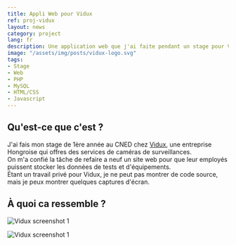 ```yaml
---
title: Appli Web pour Vidux
ref: proj-vidux
layout: news
category: project
lang: fr
description: Une application web que j'ai faite pendant un stage pour Vidux en Hongrie
image: "/assets/img/posts/vidux-logo.svg"
tags:
- Stage
- Web
- PHP
- MySQL
- HTML/CSS
- Javascript
---
```


## Qu'est-ce que c'est ?

J'ai fais mon stage de 1ère année au CNED chez [Vidux](https://vidux.net/), une entreprise Hongroise qui offres des services de caméras de surveillances.  
On m'a confié la tâche de refaire a neuf un site web pour que leur employés puissent stocker les données de tests et d'équipements.  
Étant un travail privé pour Vidux, je ne peut pas montrer de code source, mais je peux montrer quelques captures d'écran.

## À quoi ca ressemble ?

![Vidux screenshot 1](https://i.imgur.com/5amI3Sb.png)

![Vidux screenshot 1](https://i.imgur.com/pX0w2jF.png)
